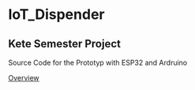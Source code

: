 # IoT_Dispender

## Kete Semester Project
Source Code for the Prototyp with ESP32 and Ardruino

[Overview](Overview.png)
